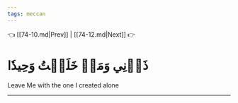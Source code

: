 ```yaml
---
tags: meccan
---
```


👈 [[74-10.md|Prev]] | [[74-12.md|Next]] 👉

# ذَرۡنِي وَمَنۡ خَلَقۡتُ وَحِيدٗا

Leave Me with the one I created alone

---

